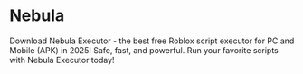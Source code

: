 # Nebula
Download Nebula Executor - the best free Roblox script executor for PC and Mobile (APK) in 2025! Safe, fast, and powerful. Run your favorite scripts with Nebula Executor today!
